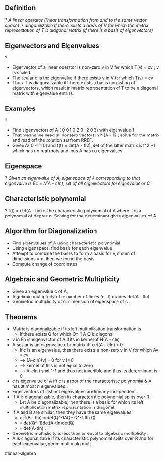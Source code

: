 
## Definition
?
*A linear operator (linear transformation from and to the same vector space) is diagonilizable if there exists a basis of V for which the matrix representation of T is diagonal matrix (if there is a basis of eigenvectors)*

## Eigenvectors and Eigenvalues
?
- Eigenvector of a linear operator is non-zero v in V for which T(v) = cv ; v is scaled
- The scalar c is the eigenvalue if there exists v in V for which T(v) = cv
- Thus, T is diagonalizable iff there exists a basis consisting of eigenvectors, which result in matrix representation of T to be a diagonal matrix with eigenvalue entries

## Examples
?
- Find eigenvectors of A ( 0 0 1 
					 0 2 0
					 -2 0 3) with eigenvalue 1
- That means we need all nonzero vectors in N(A - I3), solve for the matrix and read off the solution set from RREF.
- Given A( 0 -1 1 0) and f(t) = det(A - tI2), det of the latter matrix is t^2 +1 which has no real roots and thus A has no eigenvalues.


## Eigenspace
?
*Given an eigenvalue of A, eigenspace of A corresponding to that eigenvalue is Ec = N(A - cIn), set of all eigenvectors for eigenvalue or 0*

## Characteristic polynomial
?
f(t) = det(A - tin) is the characteristic polynomial of A where it is a polynomial of degree n. Solving for the determinant gives eigenvalues of A 

## Algorithm for Diagonalization
- Find eigenvalues of A using characteristic polynomial
- Using eigenspace, find basis for each eigenvalue
- Attempt to combine the bases to form a basis for V, if sum of dimensions = n, then we found the basis
- Compute change of coordinates

## Algebraic and Geometric Multiplicity
- Given an eigenvalue c of A,
- Algebraic multiplicity of c: number of times (c -t) divides det(A - tIn)
- Geometric multiplicity of c: dimension of eigenspace of c
.
## Theorems
- Matrix is diagonalizable if its left multiplication transformation is.
	- If there exists Q for which Q^-1 A Q is diagonal
- v in Rn is eigenvector of A if its in kernel of N(A - cIn)
- A scalar is an eigenvalue of a matrix iff det(A - cIn) = 0
	- If c is an eigenvalue, then there exists a non-zero v in V for which Av = cv
	- --> (A-cIn)(v) = 0 for v != 0
	- --> kernel of this is not equal to zero
	- --> A-cIn i snot 1-1 and thus not invertible and thus its determinant is 0
- c is eigenvalue of A iff c is a root of the characteristic polynomial & A has at most n eigenvalues
.
- Eigenvectors of distinct eigenvalues are linearly independent 
.
- If A is diagonalizable, then its characteristic polynomial splits over R
	- Let A be diagonalizable, then there is a basis for which its left multiplication matrix representation is diagonal.
.
- If A and B are similar, then they have the same eigenvalues
	- det(B - tIn) = det(Q^-1AQ - Q^-1 tIn Q)
	- = det(Q^-1)det(A-tIn)det(Q)
	- = det(A-tIn)
.
- Geometric multiplicity is less than or equal to algebraic multiplicity
.
- A is diagonalizable if its characteristic polynomial splits over R and for each eigenvalue, geom mult = alg mult




#linear-algebra
